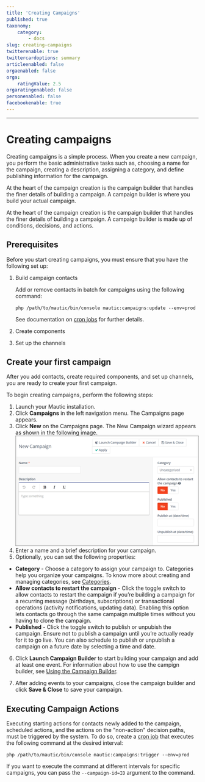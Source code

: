 ```yaml
---
title: 'Creating Campaigns'
published: true
taxonomy:
    category:
        - docs
slug: creating-campaigns
twitterenable: true
twittercardoptions: summary
articleenabled: false
orgaenabled: false
orga:
    ratingValue: 2.5
orgaratingenabled: false
personenabled: false
facebookenable: true
---
```


---------------------

# Creating campaigns

Creating campaigns is a simple process. When you create a new campaign, you perform the basic administrative tasks such as, choosing a name for the campaign, creating a description, assigning a category, and define publishing information for the campaign.

At the heart of the campaign creation is the campaign builder that handles the finer details of building a campaign. A campaign builder is where you build your actual campaign.

At the heart of the campaign creation is the campaign builder that handles the finer details of building a campaign. A campaign builder is made up of conditions, decisions, and actions.

## Prerequisites

Before you start creating campaigns, you must ensure that you have the following set up:
<!-- What are the prerequisites of campaign creation? Need more information in this section-->
1. Build campaign contacts

    Add or remove contacts in batch for campaigns using the following command:

    ```
    php /path/to/mautic/bin/console mautic:campaigns:update --env=prod
    ```

    See documentation on [cron jobs][cron-jobs] for further details.


2. Create components
3. Set up the channels

## Create your first campaign

After you add contacts, create required components, and set up channels, you are ready to  create your first campaign. 

To begin creating campaigns, perform the following steps:

1. Launch your Mautic installation.
2. Click **Campaigns** in the left navigation menu. The Campaigns page appears.
3. Click **New** on the Campaigns page. The New Campaign wizard appears  as shown in the following image.
![](new-campaign.gif)
4. Enter a name and a brief description for your campaign.
5. Optionally, you can set the following properties:
 - **Category** - Choose a category to assign your campaign to. Categories help you organize your campaigns. To know more about creating and managing categories, see [Categories][categories].
  - **Allow contacts to restart the campaign** - Click the toggle switch to allow contacts to restart the campaign if you’re building a campaign for a recurring message (birthdays, subscriptions) or transactional operations (activity notifications, updating data). Enabling this option lets contacts go through the same campaign multiple times without you having to clone the campaign.
   - **Published** - Click the toggle switch to publish or unpubish the campaign. Ensure not to publish a campaign until you’re actually ready for it to go live. You can also schedule to publish or unpublish a campaign on  a future date by selecting a time and date.
6. Click **Launch Campaign Builder** to start building your campaign and add at least one event. For information about how to use the campign builder, see [Using the Campaign Builder][using-campaign-builder].

7. After adding events to your campaigns, close the campaign builder and click **Save & Close** to save your campaign.
   

## Executing Campaign Actions

Executing starting actions for contacts newly added to the campaign, scheduled actions, and the actions on the "non-action" decision paths, must be triggered by the system. To do so, create a [cron job][cron-jobs] that executes the following command at the desired interval:

```
php /path/to/mautic/bin/console mautic:campaigns:trigger --env=prod
```

If you want to execute the command at different intervals for specific campaigns, you can pass the `--campaign-id=ID` argument to the command.

[cron-jobs]: </setup/cron-jobs>
[categories]: </categories>
[using-campaign-builder]: </using-campaign-builder>